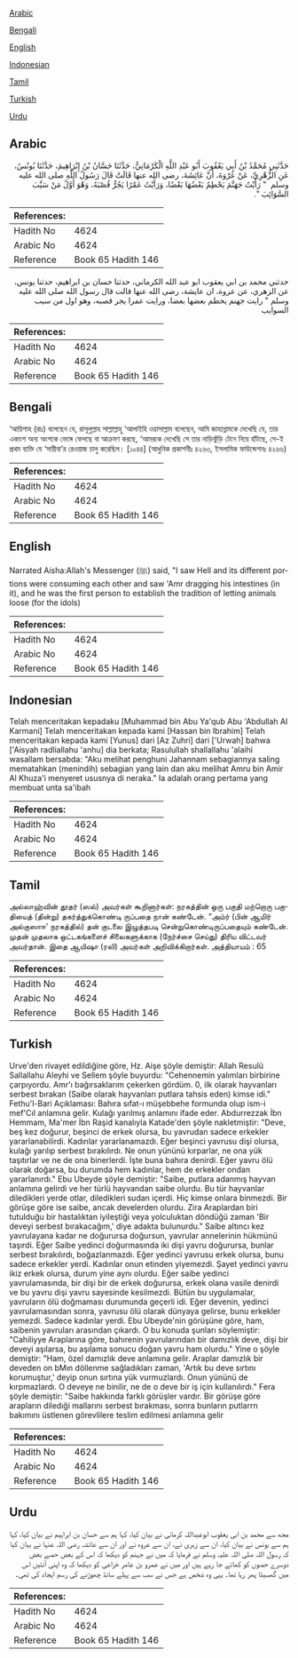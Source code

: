 [Arabic](#arabic)

[Bengali](#bengali)

[English](#english)

[Indonesian](#indonesian)

[Tamil](#tamil)

[Turkish](#turkish)

[Urdu](#urdu)

## Arabic


<div dir="rtl" lang="ar" style={{fontSize:'larger',backgroundColor:'#f8f9fa',padding:20}}>
حَدَّثَنِي مُحَمَّدُ بْنُ أَبِي يَعْقُوبَ أَبُو عَبْدِ اللَّهِ الْكَرْمَانِيُّ، حَدَّثَنَا حَسَّانُ بْنُ إِبْرَاهِيمَ، حَدَّثَنَا يُونُسُ، عَنِ الزُّهْرِيِّ، عَنْ عُرْوَةَ، أَنَّ عَائِشَةَ، رضى الله عنها قَالَتْ قَالَ رَسُولُ اللَّهِ صلى الله عليه وسلم ‏ "‏ رَأَيْتُ جَهَنَّمَ يَحْطِمُ بَعْضُهَا بَعْضًا، وَرَأَيْتُ عَمْرًا يَجُرُّ قُصْبَهُ، وَهْوَ أَوَّلُ مَنْ سَيَّبَ السَّوَائِبَ ‏"‏‏.‏
</div>
<div style={{backgroundColor:'#f8f9fa',padding:20, marginBottom: 10}}><table> <thead> <tr> <th>References:</th> <th></th> </tr> </thead> <tbody><tr><td>Hadith No</td><td>4624</td></tr><tr><td>Arabic No</td><td>4624</td></tr><tr><td>Reference</td><td>Book 65 Hadith 146</td></tr></tbody></table></div>


<div dir="rtl" lang="ar" style={{fontSize:'larger',backgroundColor:'#f8f9fa',padding:20}}>
حدثني محمد بن ابي يعقوب ابو عبد الله الكرماني، حدثنا حسان بن ابراهيم، حدثنا يونس، عن الزهري، عن عروة، ان عايشة، رضى الله عنها قالت قال رسول الله صلى الله عليه وسلم " رايت جهنم يحطم بعضها بعضا، ورايت عمرا يجر قصبه، وهو اول من سيب السوايب
</div>
<div style={{backgroundColor:'#f8f9fa',padding:20, marginBottom: 10}}><table> <thead> <tr> <th>References:</th> <th></th> </tr> </thead> <tbody><tr><td>Hadith No</td><td>4624</td></tr><tr><td>Arabic No</td><td>4624</td></tr><tr><td>Reference</td><td>Book 65 Hadith 146</td></tr></tbody></table></div>

## Bengali


<div dir="ltr" lang="bn" style={{fontSize:'larger',backgroundColor:'#f8f9fa',padding:20}}>
‘আয়িশাহ (রাঃ) বলেছেন যে, রাসূলুল্লাহ সাল্লাল্লাহু ‘আলাইহি ওয়াসাল্লাম বলেছেন, আমি জাহান্নামকে দেখেছি যে, তার একাংশ অন্য অংশকে ভেঙ্গে ফেলছে বা আক্রমণ করছে, ‘আমরকে দেখেছি সে তার নাড়িভুঁড়ি টেনে নিয়ে হাঁটছে, সে-ই প্রথম ব্যক্তি যে ‘সায়ীবা’র রেওয়াজ চালু করেছিল। [১০৪৪] (আধুনিক প্রকাশনীঃ ৪২৬৩, ইসলামিক ফাউন্ডেশনঃ ৪২৬৬)
</div>
<div style={{backgroundColor:'#f8f9fa',padding:20, marginBottom: 10}}><table> <thead> <tr> <th>References:</th> <th></th> </tr> </thead> <tbody><tr><td>Hadith No</td><td>4624</td></tr><tr><td>Arabic No</td><td>4624</td></tr><tr><td>Reference</td><td>Book 65 Hadith 146</td></tr></tbody></table></div>

## English


<div dir="ltr" lang="en" style={{fontSize:'larger',backgroundColor:'#f8f9fa',padding:20}}>
Narrated Aisha:Allah's Messenger (ﷺ) said, "I saw Hell and its different portions were consuming each other and saw 'Amr dragging his intestines (in it), and he was the first person to establish the tradition of letting animals loose (for the idols)
</div>
<div style={{backgroundColor:'#f8f9fa',padding:20, marginBottom: 10}}><table> <thead> <tr> <th>References:</th> <th></th> </tr> </thead> <tbody><tr><td>Hadith No</td><td>4624</td></tr><tr><td>Arabic No</td><td>4624</td></tr><tr><td>Reference</td><td>Book 65 Hadith 146</td></tr></tbody></table></div>

## Indonesian


<div dir="ltr" lang="id" style={{fontSize:'larger',backgroundColor:'#f8f9fa',padding:20}}>
Telah menceritakan kepadaku [Muhammad bin Abu Ya'qub Abu 'Abdullah Al Karmani] Telah menceritakan kepada kami [Hassan bin Ibrahim] Telah menceritakan kepada kami [Yunus] dari [Az Zuhri] dari ['Urwah] bahwa ['Aisyah radliallahu 'anhu] dia berkata; Rasulullah shallallahu 'alaihi wasallam bersabda: "Aku melihat penghuni Jahannam sebagiannya saling mematahkan (menindih) sebagian yang lain dan aku melihat Amru bin Amir Al Khuza'i menyeret ususnya di neraka." Ia adalah orang pertama yang membuat unta sa'ibah
</div>
<div style={{backgroundColor:'#f8f9fa',padding:20, marginBottom: 10}}><table> <thead> <tr> <th>References:</th> <th></th> </tr> </thead> <tbody><tr><td>Hadith No</td><td>4624</td></tr><tr><td>Arabic No</td><td>4624</td></tr><tr><td>Reference</td><td>Book 65 Hadith 146</td></tr></tbody></table></div>

## Tamil


<div dir="ltr" lang="ta" style={{fontSize:'larger',backgroundColor:'#f8f9fa',padding:20}}>
அல்லாஹ்வின் தூதர் (ஸல்) அவர்கள் கூறினார்கள்: நரகத்தின் ஒரு பகுதி மற்றொரு பகுதியைத் (தின்று) தகர்த்துக்கொண்டி ருப்பதை நான் கண்டேன். “அம்ர் (பின் ஆமிர் அல்குஸாஈ' நரகத்தில்) தன் குடலை இழுத்தபடி சென்றுகொண்டிருப்பதையும் கண்டேன். முதன் முதலாக ஒட்டகங்களைச் சிலைகளுக்காக (நேர்ச்சை செய்து) திரிய விட்டவர் அவர்தான். இதை ஆயிஷா (ரலி) அவர்கள் அறிவிக்கிறார்கள். அத்தியாயம் : 65
</div>
<div style={{backgroundColor:'#f8f9fa',padding:20, marginBottom: 10}}><table> <thead> <tr> <th>References:</th> <th></th> </tr> </thead> <tbody><tr><td>Hadith No</td><td>4624</td></tr><tr><td>Arabic No</td><td>4624</td></tr><tr><td>Reference</td><td>Book 65 Hadith 146</td></tr></tbody></table></div>

## Turkish


<div dir="ltr" lang="tr" style={{fontSize:'larger',backgroundColor:'#f8f9fa',padding:20}}>
Urve'den rivayet edildiğine göre, Hz. Aişe şöyle demiştir: Allah Resulü Sallallahu Aleyhi ve Sellem şöyle buyurdu: "Cehennemin yalımları birbirine çarpıyordu. Amr'ı bağırsaklarım çekerken gördüm. 0, ilk olarak hayvanları serbest bırakan (Saibe olarak hayvanları putlara tahsis eden) kimse idi." Fethu'l-Bari Açıklaması: Bahıra sıfat-ı müşebbehe formunda olup ism-i mef'CıI anlamına gelir. Kulağı yarılmış anlamını ifade eder. Abdurrezzak İbn Hemmam, Ma'mer İbn Raşid kanalıyla Katade'den şöyle nakletmiştir: "Deve, beş kez doğurur, beşinci de erkek olursa, bu yavrudan sadece erkekler yararlanabilirdi. Kadınlar yararlanamazdı. Eğer beşinci yavrusu dişi olursa, kulağı yarılıp serbest bırakılırdı. Ne onun yününü kırparlar, ne ona yük taşıtırlar ve ne de ona binerlerdi. İşte buna bahıra denirdi. Eğer yavru ölü olarak doğarsa, bu durumda hem kadınlar, hem de erkekler ondan yararlanırdı." Ebu Ubeyde şöyle demiştir: "Saibe, putlara adanmış hayvan anlamına gelirdi ve her türlü hayvandan saibe olurdu. Bu tür hayvanlar diledikleri yerde otlar, diledikleri sudan içerdi. Hiç kimse onlara binmezdi. Bir görüşe göre ise saibe, ancak develerden olurdu. Zira Araplardan biri tutulduğu bir hastalıktan iyileştiği veya yolculuktan döndüğü zaman 'Bir deveyi serbest bırakacağım,' diye adakta bulunurdu." Saibe altıncı kez yavrulayana kadar ne doğurursa doğursun, yavrular annelerinin hükmünü taşırdi. Eğer Saibe yedinci doğurmasında iki dişi yavru doğurursa, bunlar serbest bırakılırdı, boğazlanmazdı. Eğer yedinci yavrusu erkek olursa, bunu sadece erkekler yerdi. Kadınlar onun etinden yiyemezdi. Şayet yedinci yavru ikiz erkek olursa, durum yine aynı olurdu. Eğer saibe yedinci yavrulamasında, bir dişi bir de erkek doğurursa, erkek olana vasile denirdi ve bu yavru dişi yavru sayesinde kesilmezdi. Bütün bu uygulamalar, yavruların ölü doğmaması durumunda geçerli idi. Eğer devenin, yedinci yavrulamasından sonra, yavrusu ölü olarak dünyaya gelirse, bunu erkekler yemezdi. Sadece kadınlar yerdi. Ebu Ubeyde'nin görüşüne göre, ham, saibenin yavruları arasından çıkardı. O bu konuda şunları söylemiştir: "Cahiliyye Araplarına göre, bahırenin yavrularından bir damızlık deve, dişi bir deveyi aşılarsa, bu aşılama sonucu doğan yavru ham olurdu." Yine o şöyle demiştir: "Ham, özel damızlık deve anlamına gelir. Araplar damızlık bir deveden on bMın döllenme sağladıkları zaman, 'Artık bu deve sırtını korumuştur,' deyip onun sırtına yük vurmuzlardı. Onun yününü de kırpmazlardı. O deveye ne binilir, ne de o deve bir iş için kullanılırdı." Fera şöyle demiştir: "Saibe hakkında farklı görüşler vardır. Bir görüşe göre arapların diledıği mallarını serbest bırakması, sonra bunların putlarrn bakımını üstlenen görevlilere teslim edilmesi anlamına gelir
</div>
<div style={{backgroundColor:'#f8f9fa',padding:20, marginBottom: 10}}><table> <thead> <tr> <th>References:</th> <th></th> </tr> </thead> <tbody><tr><td>Hadith No</td><td>4624</td></tr><tr><td>Arabic No</td><td>4624</td></tr><tr><td>Reference</td><td>Book 65 Hadith 146</td></tr></tbody></table></div>

## Urdu


<div dir="rtl" lang="ur" style={{fontSize:'larger',backgroundColor:'#f8f9fa',padding:20}}>
مجھ سے محمد بن ابی یعقوب ابوعبداللہ کرمانی نے بیان کیا، کہا ہم سے حسان بن ابراہیم نے بیان کیا، کہا ہم سے یونس نے بیان کیا، ان سے زہری نے، ان سے عروہ نے اور ان سے عائشہ رضی اللہ عنہا نے بیان کیا کہ رسول اللہ صلی اللہ علیہ وسلم نے فرمایا کہ میں نے جہنم کو دیکھا کہ اس کے بعض حصے بعض دوسرے حصوں کو کھائے جا رہے ہیں اور میں نے عمرو بن عامر خزاعی کو دیکھا کہ وہ اپنی آنتیں اس میں گھسیٹا پھر رہا تھا۔ یہی وہ شخص ہے جس نے سب سے پہلے سانڈ چھوڑنے کی رسم ایجاد کی تھی۔
</div>
<div style={{backgroundColor:'#f8f9fa',padding:20, marginBottom: 10}}><table> <thead> <tr> <th>References:</th> <th></th> </tr> </thead> <tbody><tr><td>Hadith No</td><td>4624</td></tr><tr><td>Arabic No</td><td>4624</td></tr><tr><td>Reference</td><td>Book 65 Hadith 146</td></tr></tbody></table></div>